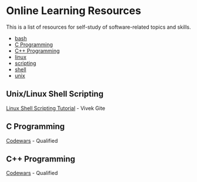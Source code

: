 # Online Learning Resources 

This is a list of resources for self-study of software-related topics and skills. 

- [bash](#unix-linux-shell-scripting)
- [C Programming](#c-programming)
- [C++ Programming](#c++-programming)
- [linux](#unix-linux-shell-scripting)
- [scripting](#unix-linux-shell-scripting)
- [shell](#unix-linux-shell-scripting)
- [unix](#unix-linux-shell-scripting)

## Unix/Linux Shell Scripting 

[Linux Shell Scripting Tutorial](https://bash.cyberciti.biz/guide/Main_Page) - Vivek Gite

## C Programming

[Codewars](https://www.codewars.com/) - Qualified 

## C++ Programming 

[Codewars](https://www.codewars.com/) - Qualified 
